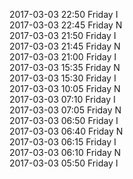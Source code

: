 2017-03-03 22:50 Friday  I  
2017-03-03 22:45 Friday  N  
2017-03-03 21:50 Friday  I  
2017-03-03 21:45 Friday  N  
2017-03-03 21:00 Friday  I  
2017-03-03 15:35 Friday  N  
2017-03-03 15:30 Friday  I  
2017-03-03 10:05 Friday  N  
2017-03-03 07:10 Friday  I  
2017-03-03 07:05 Friday  N  
2017-03-03 06:50 Friday  I  
2017-03-03 06:40 Friday  N  
2017-03-03 06:15 Friday  I  
2017-03-03 06:10 Friday  N  
2017-03-03 05:50 Friday  I  
